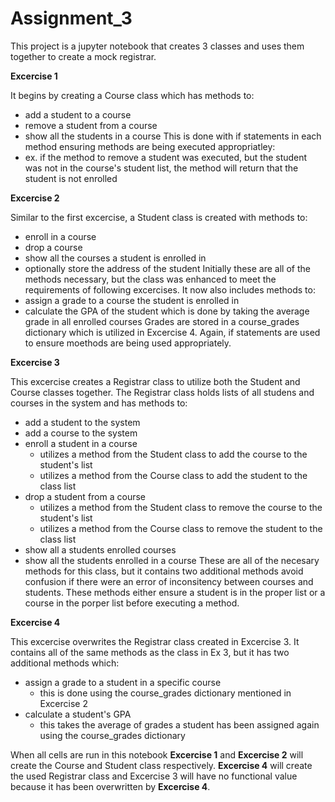 # Assignment_3
This project is a jupyter notebook that creates 3 classes and uses them together to create a mock registrar.

**Excercise 1**

It begins by creating a Course class which has methods to:
- add a student to a course
- remove a student from a course
- show all the students in a course
This is done with if statements in each method ensuring methods are being executed appropriatley:
- ex. if the method to remove a student was executed, but the student was not in the course's student list, the method will return that the student is not enrolled

**Excercise 2**

Similar to the first excercise, a Student class is created with methods to:
- enroll in a course
- drop a course
- show all the courses a student is enrolled in
- optionally store the address of the student
Initially these are all of the methods necessary, but the class was enhanced to meet the requirements of following excercises. It now also includes methods to:
- assign a grade to a course the student is enrolled in
- calculate the GPA of the student which is done by taking the average grade in all enrolled courses
Grades are stored in a course_grades dictionary which is utilized in Excercise 4.
Again, if statements are used to ensure moethods are being used appropriately.

**Excercise 3**

This excercise creates a Registrar class to utilize both the Student and Course classes together.
The Registrar class holds lists of all studens and courses in the system and has methods to:
- add a student to the system
- add a course to the system
- enroll a student in a course
    - utilizes a method from the Student class to add the course to the student's list
    - utilizes a method from the Course class to add the student to the class list
- drop a student from a course
    - utilizes a method from the Student class to remove the course to the student's list
    - utilizes a method from the Course class to remove the student to the class list
- show all a students enrolled courses
- show all the students enrolled in a course
These are all of the necesary methods for this class, but it contains two additional methods avoid confusion if there were an error of inconsitency between courses and students. These methods either ensure a student is in the proper list or a course in the porper list before executing a method.

**Excercise 4**

This excercise overwrites the Registrar class created in Excercise 3. It contains all of the same methods as the class in Ex 3, but it has two additional methods which:
- assign a grade to a student in a specific course
    - this is done using the course_grades dictionary mentioned in Excercise 2
- calculate a student's GPA
    - this takes the average of grades a student has been assigned again using the course_grades dictionary


When all cells are run in this notebook **Excercise 1** and **Excercise 2** will create the Course and Student class respectively. **Excercise 4** will create the used Registrar class and Excercise 3 will have no functional value because it has been overwritten by **Excercise 4**.
